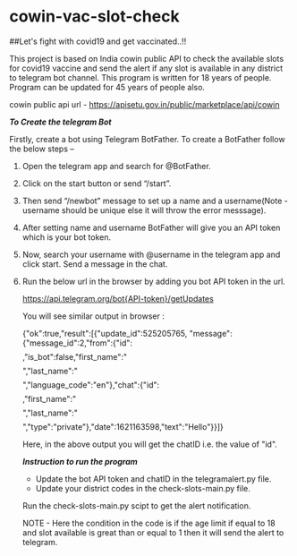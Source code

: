 # cowin-vac-slot-check

##Let's fight with covid19 and get vaccinated..!!

This project is based on India cowin public API to check the available slots for covid19 vaccine and send the alert if any slot is available in any district to telegram bot channel.
This program is written for 18 years of people. Program can be updated for 45 years of people also.

cowin public api url - https://apisetu.gov.in/public/marketplace/api/cowin

***To Create the telegram Bot***

Firstly, create a bot using Telegram BotFather. To create a BotFather follow the below steps –

1. Open the telegram app and search for @BotFather.
2. Click on the start button or send “/start”.
3. Then send “/newbot” message to set up a name and a username(Note - username should be unique else it will throw the error messsage).
4. After setting name and username BotFather will give you an API token which is your bot token.
5. Now, search your username with @username in the telegram app and click start. Send a message in the chat.
6. Run the below url in the browser by adding you bot API token in the url.

    https://api.telegram.org/bot{API-token}/getUpdates

    You will see similar output in browser :

    {"ok":true,"result":[{"update_id":525205765,
    "message":{"message_id":2,"from":{"id":$$$$,"is_bot":false,"first_name":"$$$$","last_name":"$$$$","language_code":"en"},"chat":{"id":$$$$,"first_name":"$$$$","last_name":"$$$$","type":"private"},"date":1621163598,"text":"Hello"}}]}

    Here, in the above output you will get the chatID i.e. the value of "id".

    ***Instruction to run the program***

    * Update the bot API token and chatID in the telegramalert.py file.
    * Update your district codes in the check-slots-main.py file.

    Run the check-slots-main.py scipt to get the alert notification.
    
    NOTE - Here the condition in the code is if the age limit if equal to 18 and slot available is great than or equal to 1 then it will send the alert to telegram.










